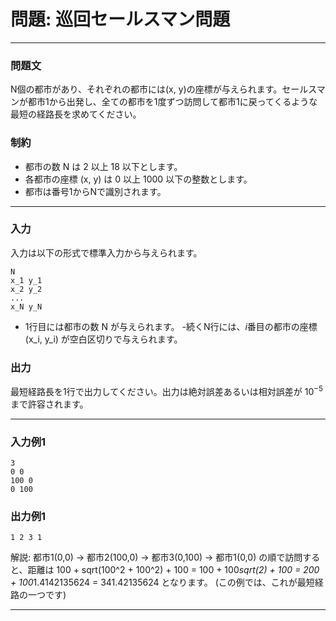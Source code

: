 # 問題: 巡回セールスマン問題

---

### 問題文
N個の都市があり、それぞれの都市には(x, y)の座標が与えられます。セールスマンが都市1から出発し、全ての都市を1度ずつ訪問して都市1に戻ってくるような最短の経路長を求めてください。

### 制約
- 都市の数 N は 2 以上 18 以下とします。
- 各都市の座標 (x, y) は 0 以上 1000 以下の整数とします。
- 都市は番号1からNで識別されます。

---

### 入力
入力は以下の形式で標準入力から与えられます。

```
N
x_1 y_1
x_2 y_2
...
x_N y_N
```

- 1行目には都市の数 N が与えられます。
-続くN行には、$i$番目の都市の座標 (x_i, y_i) が空白区切りで与えられます。

### 出力
最短経路長を1行で出力してください。出力は絶対誤差あるいは相対誤差が $10^{-5}$ まで許容されます。

---

### 入力例1
```
3
0 0
100 0
0 100
```

### 出力例1
```
1 2 3 1
```

解説: 都市1(0,0) -> 都市2(100,0) -> 都市3(0,100) -> 都市1(0,0) の順で訪問すると、距離は 100 + sqrt(100^2 + 100^2) + 100 = 100 + 100*sqrt(2) + 100 = 200 + 100*1.4142135624 = 341.42135624 となります。 (この例では、これが最短経路の一つです)

---
